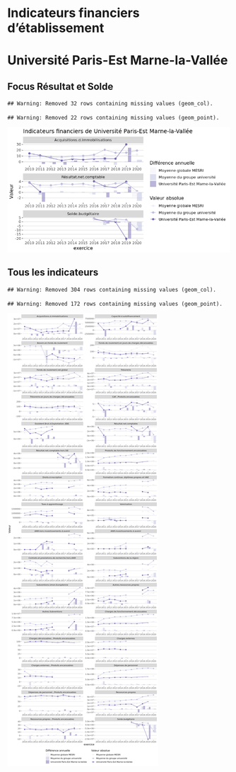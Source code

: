 Indicateurs financiers d’établissement
================

# Université Paris-Est Marne-la-Vallée

## Focus Résultat et Solde

    ## Warning: Removed 32 rows containing missing values (geom_col).

    ## Warning: Removed 22 rows containing missing values (geom_point).

![](université_paris_est_marne_la_vallée_files/figure-gfm/etab.focus-1.png)<!-- -->

## Tous les indicateurs

    ## Warning: Removed 304 rows containing missing values (geom_col).

    ## Warning: Removed 172 rows containing missing values (geom_point).

![](université_paris_est_marne_la_vallée_files/figure-gfm/etab-1.png)<!-- -->
